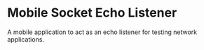# Mobile Socket Echo Listener

A mobile application to act as an echo listener for testing network 
applications.


